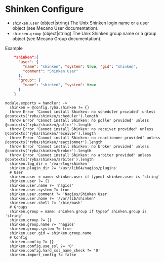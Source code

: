 
# Shinken Configure

*   `shinken.user` (object|string)
    The Unix Shinken login name or a user object (see Mecano User documentation).
*   `shinken.group` (object|string)
    The Unix Shinken group name or a group object (see Mecano Group documentation).

Example

```json
    "shinken":{
      "user": {
        "name": "shinken", "system": true, "gid": "shinken",
        "comment": "Shinken User"
      },
      "group": {
        "name": "shinken", "system": true
      }
    }
```

    module.exports = handler: ->
      shinken = @config.ryba.shinken ?= {}
      throw Error 'Cannot install Shinken: no scheduler provided' unless @contexts('ryba/shinken/scheduler').length
      throw Error 'Cannot install Shinken: no poller provided' unless @contexts('ryba/shinken/poller').length
      throw Error 'Cannot install Shinken: no receiver provided' unless @contexts('ryba/shinken/receiver').length
      throw Error 'Cannot install Shinken: no reactionner provided' unless @contexts('ryba/shinken/reactionner').length
      throw Error 'Cannot install Shinken: no broker provided' unless @contexts('ryba/shinken/broker').length
      throw Error 'Cannot install Shinken: no arbiter provided' unless @contexts('ryba/shinken/arbiter').length
      shinken.log_dir = '/var/log/shinken'
      shinken.plugin_dir ?= '/usr/lib64/nagios/plugins'
      # User
      shinken.user = name: shinken.user if typeof shinken.user is 'string'
      shinken.user ?= {}
      shinken.user.name ?= 'nagios'
      shinken.user.system ?= true
      shinken.user.comment ?= 'Nagios/Shinken User'
      shinken.user.home ?= '/var/lib/shinken'
      shinken.user.shell ?= '/bin/bash'
      # Groups
      shinken.group = name: shinken.group if typeof shinken.group is 'string'
      shinken.group ?= {}
      shinken.group.name ?= 'nagios'
      shinken.group.system ?= true
      shinken.user.gid = shinken.group.name
      # Config
      shinken.config ?= {}
      shinken.config.use_ssl ?= '0'
      shinken.config.hard_ssl_name_check ?= '0'
      shinken.import_config ?= false

